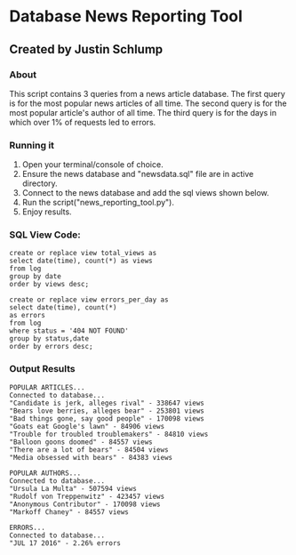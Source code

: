 # Database News Reporting Tool

## Created by Justin Schlump

### About
This script contains 3 queries from a news article database.  The first query
is for the most popular news articles of all time.  The second query is for
the most popular article's author of all time.  The third query is for the
days in which over 1% of requests led to errors.

### Running it
1. Open your terminal/console of choice.
2. Ensure the news database and "newsdata.sql" file are in active directory.
3. Connect to the news database and add the sql views shown below.
4. Run the script("news_reporting_tool.py").
5. Enjoy results.


### SQL View Code:
   ```
   create or replace view total_views as
   select date(time), count(*) as views
   from log
   group by date
   order by views desc;
   ```
   ```
   create or replace view errors_per_day as
   select date(time), count(*)
   as errors
   from log
   where status = '404 NOT FOUND'
   group by status,date
   order by errors desc;
   ```

### Output Results
```
POPULAR ARTICLES...
Connected to database...
"Candidate is jerk, alleges rival" - 338647 views
"Bears love berries, alleges bear" - 253801 views
"Bad things gone, say good people" - 170098 views
"Goats eat Google's lawn" - 84906 views
"Trouble for troubled troublemakers" - 84810 views
"Balloon goons doomed" - 84557 views
"There are a lot of bears" - 84504 views
"Media obsessed with bears" - 84383 views

POPULAR AUTHORS...
Connected to database...
"Ursula La Multa" - 507594 views
"Rudolf von Treppenwitz" - 423457 views
"Anonymous Contributor" - 170098 views
"Markoff Chaney" - 84557 views

ERRORS...
Connected to database...
"JUL 17 2016" - 2.26% errors
```
